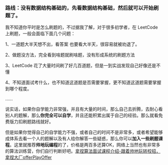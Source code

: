 





### 路线：没有数据结构基础的，先看数据结构基础，然后就可以开始刷题了。



我不知道你平时是怎么刷题的，不过据我了解，对于很多初学者，在 LeetCode 上刷题，一般会面临下面几个问题：

1、一道题大半天想不出，看答案 也要看大半天，很容易就被劝退了。

2、做题没方法，完全看到啥题就刷啥题，没有形成系统的刷题方法

3、LeetCode 花了大量时间刷了好几百道题，但是一到实战发现自己好像还是不懂

4、不知道面试考什么，也不知道这道题是否需要掌握，更不知道这道题需要掌握到哪个程度。

……

说实话，如果你自学能力非常强，并且有大量的时间，那么自己去折腾，去耐心看别人的题解，那么**你完全可以自学**，并且还能积累出属于自己的经验。那么就看免费版力扣刷题路线就好。

但是如果你觉得自己的自学能力不强，或者自己的时间不是非常多，或者希望能够成体系去看一个人的题解以及有人给你解答一些疑惑，那么你可以**加入一些刷题课程**。这里就推荐**帅地玩编程**的了，价格是两百多还算OK，网络上当然也有非常多的算法训练营，你们自行判断好吧。[拿捏算法面试课程介绍-跟着帅地玩转校招，拿捏大厂offerPlayOffer](https://www.playoffer.cn/1356.html)

